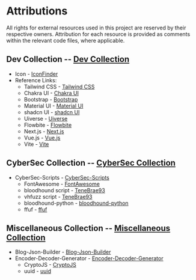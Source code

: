 # Attributions

All rights for external resources used in this project are reserved by their respective owners. Attribution for each resource is provided as comments within the relevant code files, where applicable.

## Dev Collection -- [Dev Collection](https://github.com/DarshanAguru/jac/tree/main/devCollection)
- Icon - [IconFinder](https://www.iconfinder.com/)
- Reference Links: 
    - Tailwind CSS - [Tailwind CSS](https://tailwindcss.com/)
    - Chakra UI - [Chakra UI](https://chakra-ui.com/)
    - Bootstrap - [Bootstrap](https://getbootstrap.com/)
    - Material UI - [Material UI](https://mui.com/)
    - shadcn UI - [shadcn UI](https://ui.shadcn.com/)
    - Uiverse - [Uiverse](https://uiverse.io/)
    - Flowbite - [Flowbite](https://flowbite.com/)
    - Next.js - [Next.js](https://nextjs.org/)
    - Vue.js - [Vue.js](https://vuejs.org/)
    - Vite - [Vite](https://vitejs.dev/)


## CyberSec Collection -- [CyberSec Collection](https://github.com/DarshanAguru/jac/tree/main/cyberSecCollection)
- CyberSec-Scripts - [CyberSec-Scripts](https://github.com/DarshanAguru/jac/tree/main/cyberSecCollection/cyberSecScripts)
    - FontAwesome - [FontAwesome](https://fontawesome.com/)
    - bloodhound script - [TeneBrae93](https://github.com/TeneBrae93/offensivesecurity)
    - vhfuzz script -  [TeneBrae93](https://github.com/TeneBrae93/offensivesecurity)
    - bloodhound-python - [bloodhound-python](https://github.com/dirkjanm/BloodHound.py)
    - ffuf - [ffuf](https://github.com/ffuf/ffuf)

## Miscellaneous Collection -- [Miscellaneous Collection](https://github.com/DarshanAguru/jac/tree/main/miscellaneousCollection)
- Blog-Json-Builder - [Blog-Json-Builder](https://github.com/DarshanAguru/jac/tree/main/miscellaneousCollection/blog-json-builder)
- Encoder-Decoder-Generator - [Encoder-Decoder-Generator](https://github.com/DarshanAguru/jac/tree/main/miscellaneousCollection/encoder-decoder)
    - CryptoJS - [CryptoJS](https://github.com/brix/crypto-js)
    - uuid - [uuid](https://github.com/uuidjs/uuid)

